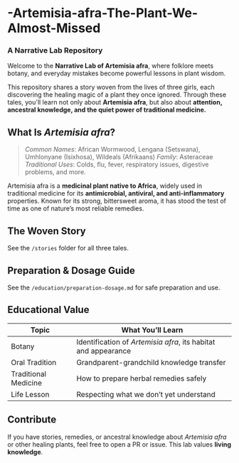 # -Artemisia-afra-The-Plant-We-Almost-Missed

### A Narrative Lab Repository

Welcome to the **Narrative Lab of Artemisia afra**, where folklore meets botany, and everyday mistakes become powerful lessons in plant wisdom.

This repository shares a story woven from the lives of three girls, each discovering the healing magic of a plant they once ignored. Through these tales, you'll learn not only about **Artemisia afra**, but also about **attention, ancestral knowledge, and the quiet power of traditional medicine.**

##  What Is *Artemisia afra*?

> *Common Names*: African Wormwood, Lengana (Setswana), Umhlonyane (Isixhosa), Wildeals (Afrikaans)
> *Family*: Asteraceae  
> *Traditional Uses*: Colds, flu, fever, respiratory issues, digestive problems, and more.

Artemisia afra is a **medicinal plant native to Africa**, widely used in traditional medicine for its **antimicrobial, antiviral, and anti-inflammatory** properties. Known for its strong, bittersweet aroma, it has stood the test of time as one of nature’s most reliable remedies.

##  The Woven Story

See the `/stories` folder for all three tales.

##  Preparation & Dosage Guide

See the `/education/preparation-dosage.md` for safe preparation and use.

##  Educational Value

| Topic | What You’ll Learn |
|------|-------------------|
|  Botany | Identification of *Artemisia afra*, its habitat and appearance |
|  Oral Tradition | Grandparent-grandchild knowledge transfer |
|  Traditional Medicine | How to prepare herbal remedies safely |
|  Life Lesson | Respecting what we don’t yet understand |

##  Contribute

If you have stories, remedies, or ancestral knowledge about *Artemisia afra* or other healing plants, feel free to open a PR or issue. This lab values **living knowledge**.
